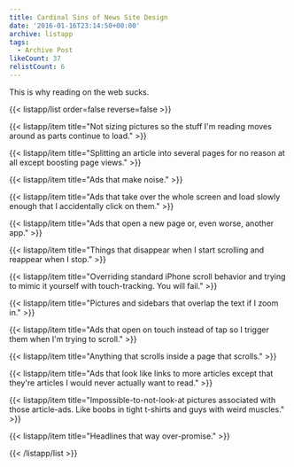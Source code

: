 ```yaml
---
title: Cardinal Sins of News Site Design
date: '2016-01-16T23:14:50+00:00'
archive: listapp
tags: 
  - Archive Post
likeCount: 37
relistCount: 6
---
```


This is why reading on the web sucks.

<!--more-->

{{< listapp/list order=false reverse=false >}}

   {{< listapp/item title="Not sizing pictures so the stuff I'm reading moves around as parts continue to load." >}}

   {{< listapp/item title="Splitting an article into several pages for no reason at all except boosting page views." >}}

   {{< listapp/item title="Ads that make noise." >}}

   {{< listapp/item title="Ads that take over the whole screen and load slowly enough that I accidentally click on them." >}}

   {{< listapp/item title="Ads that open a new page or, even worse, another app." >}}

   {{< listapp/item title="Things that disappear when I start scrolling and reappear when I stop." >}}

   {{< listapp/item title="Overriding standard iPhone scroll behavior and trying to mimic it yourself with touch-tracking. You will fail." >}}

   {{< listapp/item title="Pictures and sidebars that overlap the text if I zoom in." >}}

   {{< listapp/item title="Ads that open on touch instead of tap so I trigger them when I'm trying to scroll." >}}

   {{< listapp/item title="Anything that scrolls inside a page that scrolls." >}}

   {{< listapp/item title="Ads that look like links to more articles except that they're articles I would never actually want to read." >}}

   {{< listapp/item title="Impossible-to-not-look-at pictures associated with those article-ads. Like boobs in tight t-shirts and guys with weird muscles." >}}

   {{< listapp/item title="Headlines that way over-promise." >}}

{{< /listapp/list >}}
